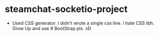 # steamchat-socketio-project

* Used CSS generator. I didn't wrote a single css line. I hate CSS tbh. Grow Up and use # BootStrap pls. xD
